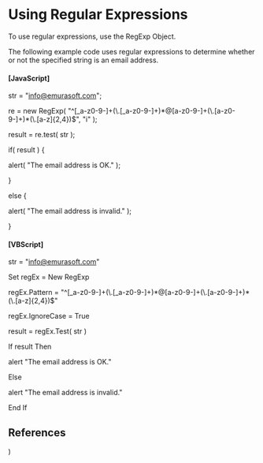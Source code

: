# Using Regular Expressions

To use regular expressions, use the RegExp Object.

The following example code uses regular expressions to determine whether or not the specified string is an email address.

#### \[JavaScript\]

str = "info@emurasoft.com";

re = new RegExp(
"^\[\_a-z0-9-\]+(\\\.\[\_a-z0-9-\]+)\*@\[a-z0-9-\]+(\\\.\[a-z0-9-\]+)\*(\\\.\[a-z\]{2,4})$", "i"
);

result = re.test( str );

if( result ) {

alert( "The email address is OK." );

}

else {

alert( "The email address is invalid." );

}

#### \[VBScript\]

str = "info@emurasoft.com"

Set regEx = New RegExp

regEx.Pattern =
"^\[\_a-z0-9-\]+(\\.\[\_a-z0-9-\]+)\*@\[a-z0-9-\]+(\\.\[a-z0-9-\]+)\*(\\.\[a-z\]{2,4})$"

regEx.IgnoreCase = True

result = regEx.Test( str )

If result Then

alert "The email address is OK."

Else

alert "The email address is invalid."

End If

## References

)
